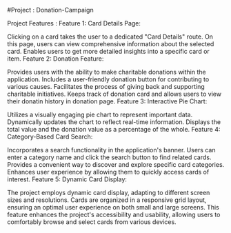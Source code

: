 #Project : Donation-Campaign

Project Features :
Feature 1: Card Details Page:

Clicking on a card takes the user to a dedicated "Card Details" route.
On this page, users can view comprehensive information about the selected card.
Enables users to get more detailed insights into a specific card or item.
Feature 2: Donation Feature:

Provides users with the ability to make charitable donations within the application.
Includes a user-friendly donation button for contributing to various causes.
Facilitates the process of giving back and supporting charitable initiatives.
Keeps track of donation card and allows users to view their donatin history in donation page.
Feature 3: Interactive Pie Chart:

Utilizes a visually engaging pie chart to represent important data.
Dynamically updates the chart to reflect real-time information.
Displays the total value and the donation value as a percentage of the whole.
Feature 4: Category-Based Card Search:

Incorporates a search functionality in the application's banner.
Users can enter a category name and click the search button to find related cards.
Provides a convenient way to discover and explore specific card categories.
Enhances user experience by allowing them to quickly access cards of interest.
Feature 5: Dynamic Card Display:

The project employs dynamic card display, adapting to different screen sizes and resolutions.
Cards are organized in a responsive grid layout, ensuring an optimal user experience on both small and large screens.
This feature enhances the project's accessibility and usability, allowing users to comfortably browse and select cards from various devices.